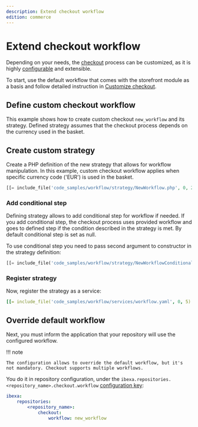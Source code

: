 ```yaml
---
description: Extend checkout workflow
edition: commerce
---
```


# Extend checkout workflow

Depending on your needs, the [checkout](checkout.md) process can be customized, as it is highly [configurable](configure_checkout.md) and extensible. 

To start, use the default workflow that comes with the storefront module as a basis 
and follow detailed instruction in [Customize checkout](customize_checkout.md).

## Define custom checkout workflow

This example shows how to create custom checkout `new_workflow` and its strategy.
Defined strategy assumes that the checkout process depends on the currency used in the basket.

## Create custom strategy

Create a PHP definition of the new strategy that allows for workflow manipulation.
In this example, custom checkout workflow applies when specific currency code ('EUR') is used in the basket. 

``` php
[[= include_file('code_samples/workflow/strategy/NewWorkflow.php', 0, 25) =]]
```

### Add conditional step

Defining strategy allows to add conditional step for workflow if needed. 
If you add conditional step, the checkout process uses provided workflow and goes to defined step if the condition described in the strategy is met.
By default conditional step is set as null.

To use conditional step you need to pass second argument to constructor in the strategy definition:

``` php hl_lines="18"
[[= include_file('code_samples/workflow/strategy/NewWorkflowConditionalStep.php', 0, 25) =]]
```

### Register strategy

Now, register the strategy as a service:

``` yaml
[[= include_file('code_samples/workflow/services/workflow.yaml', 0, 5) =]]
```

## Override default workflow 

Next, you must inform the application that your repository will use the configured workflow.

!!! note

    The configuration allows to override the default workflow, but it's not mandatory. Checkout supports multiple workflows.

You do it in repository configuration, under the `ibexa.repositories.<repository_name>.checkout.workflow` [configuration key](configuration.md#configuration-files):

``` yaml
ibexa:
    repositories:
        <repository_name>: 
            checkout:
                workflow: new_workflow
```
